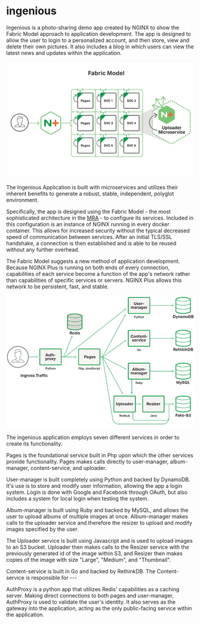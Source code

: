 # ingenious

Ingenious is a photo-sharing demo app created by NGINX to show the Fabric Model approach to application development. The app is designed to allow the user to login to a personalized account, and then store, view and delete their own pictures. It also includes a blog in which users can view the latest news and updates within the application.

![Fabric Model from Microservices Reference Architecture](Fabric-Model_NGINX-Microservices-Reference-Architecture.png)

The Ingenious Application is built with microservices and utilizes their inherent benefits to generate a robust, stable, independent, polyglot environment.

Specifically, the app is designed using the Fabric Model - the most sophisticated architecture in the [MRA](https://www.nginx.com/blog/microservices-reference-architecture-nginx-fabric-model/) - to configure its services. Included in this configuration is an instance of NGINX running in every docker container. This allows for increased security without the typical decreased speed of communication between services. After an initial TLS/SSL handshake, a connection is then established and is able to be reused without any further overhead.

The Fabric Model suggests a new method of application development. Because NGINX Plus is running on both ends of every connection, capabilities of each service become a function of the app's network rather than capabilities of specific services or servers. NGINX Plus allows this network to be persistent, fast, and stable.

![Microservice Reference Architecture diagram of services](diagram-microservices-reference-architecture-850x600.png)

The ingenious application employs seven different services in order to create its functionality.

Pages is the foundational service built in Php upon which the other services provide functionality. Pages makes calls directly to user-manager, album-manager, content-service, and uploader.

User-manager is built completely using Python and backed by DynamoDB. It's use is to store and modify user information, allowing the app a login system. Login is done with Google and Facebook through OAuth, but also includes a system for local login when testing the system.

Album-manager is built using Ruby and backed by MySQL, and allows the user to upload albums of multiple images at once. Album-manager makes calls to the uploader service and therefore the resizer to upload and modify images specified by the user.

The Uploader service is built using Javascript and is used to upload images to an S3 bucket. Uploader then makes calls to the Resizer service with the previously generated id of the image within S3, and Resizer then makes copies of the image with size "Large", "Medium", and "Thumbnail".

Content-service is built in Go and backed by RethinkDB. The Content-service is responsible for ---

AuthProxy is a python app that utilizes Redis' capabilities as a caching server. Making direct connections to both pages and user-manager, AuthProxy is used to validate the user's identity. It also serves as the gateway into the application, acting as the only public-facing service within the application.